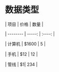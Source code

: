 # 数据类型

| 项目 | 价格 | 数量 |

| -------- | -----: | :----: |

| 计算机 | $1600 | 5 |

| 手机 | $12 | 12 |

| 管线 | $1| 234 |

